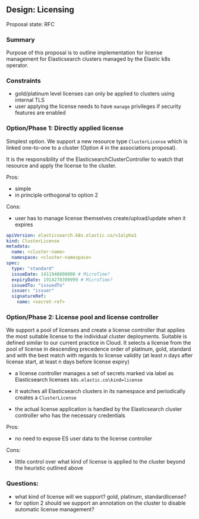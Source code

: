 ## Design: Licensing

Proposal state: RFC

### Summary 
Purpose of this proposal is to outline implementation for license management for Elasticsearch clusters managed by the Elastic k8s operator.

### Constraints 

* gold/platinum level licenses can only be applied to clusters using internal TLS
* user applying the license needs to have `manage` privileges if security features are enabled


### Option/Phase 1: Directly applied license

Simplest option. We support a new resource type `ClusterLicense` which is linked one-to-one to a cluster (Option 4 in the associations proposal).

It is the responsibility of the ElasticsearchClusterController to watch that resource and apply the license to the cluster. 

Pros: 
* simple
* in principle orthogonal to option 2

Cons:
* user has to manage license themselves create/upload/update when it expires


```yaml
apiVersion: elasticsearch.k8s.elastic.co/v1alpha1
kind: ClusterLicense
metadata:
  name: <cluster-name>
  namespace: <cluster-namespace>
spec:
  type: "standard"
  issueDate: 1411948800000 # MicroTime?
  expiryDate: 1914278399999 # MicroTime?
  issuedTo: "issuedTo"
  issuer: "issuer"
  signatureRef: 
    name: <secret-ref>
```


### Option/Phase  2: License pool and license controller 

We support a pool of licenses and create a license controller that applies the most suitable license to the individual cluster deployments. Suitable is defined similar to our current practice in Cloud. It selects a license from the pool of license in descending precedence order of platinum, gold, standard and with the best match with regards to license validity (at least n days after license start, at least n days before license expiry)

* a license controller manages a set of secrets marked via label as Elasticsearch licenses `k8s.elastic.co\kind=license`

* it watches all Elasticsearch clusters in its namespace and periodically creates a `ClusterLicense` 
* the actual license application is handled by the Elasticsearch cluster controller who has the necessary credentials 

Pros: 
* no need to expose ES user data to the license controller

Cons: 
* little control over what kind of license is applied to the cluster beyond the heuristic outlined above


### Questions: 

* what kind of license will we support? gold, platinum, standardlicense?
* for option 2 should we support an annotation on the cluster to disable automatic license management? 
